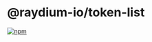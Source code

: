 # @raydium-io/token-list

[![npm](https://img.shields.io/npm/v/@raydium-io/token-list)](https://unpkg.com/@raydium-io/token-list@latest/)
